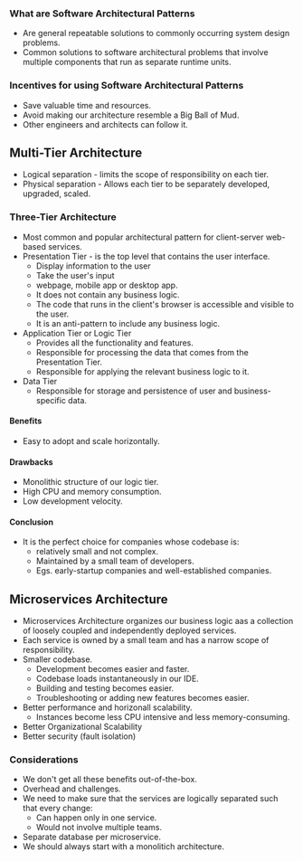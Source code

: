 ### What are Software Architectural Patterns
- Are general repeatable solutions to commonly occurring system design problems.
- Common solutions to software architectural problems that involve multiple components that run as separate runtime units.

### Incentives for using Software Architectural Patterns
- Save valuable time and resources.
- Avoid making our architecture resemble a Big Ball of Mud.
- Other engineers and architects can follow it.

## Multi-Tier Architecture
- Logical separation - limits the scope of responsibility on each tier.
- Physical separation - Allows each tier to be separately developed, upgraded, scaled.

### Three-Tier Architecture
- Most common and popular architectural pattern for client-server web-based services.
- Presentation Tier - is the top level that contains the user interface.
    - Display information to the user
    - Take the user's input
    - webpage, mobile app or desktop app.
    - It does not contain any business logic.
    - The code that runs in the client's browser is accessible and visible to the user.
    - It is an anti-pattern to include any business logic.
- Application Tier or Logic Tier
    - Provides all the functionality and features.
    - Responsible for processing the data that comes from the Presentation Tier.
    - Responsible for applying the relevant business logic to it.
- Data Tier
    - Responsible for storage and persistence of user and business-specific data.
#### Benefits
- Easy to adopt and scale horizontally.
#### Drawbacks
-  Monolithic structure of our logic tier.
-  High CPU and memory consumption.
-  Low development velocity.
#### Conclusion
- It is the perfect choice for companies whose codebase is:
    - relatively small and not complex.
    - Maintained by a small team of developers.
    - Egs. early-startup companies and well-established companies.

## Microservices Architecture
- Microservices Architecture organizes our business logic aas a collection of loosely coupled and independently deployed services.
- Each service is owned by a small team and has a narrow scope of responsibility.
- Smaller codebase.
    - Development becomes easier and faster.
    - Codebase loads instantaneously in our IDE.
    - Building and testing becomes easier.
    - Troubleshooting or adding new features becomes easier.
- Better performance and horizonall scalability.
    - Instances become less CPU intensive and less memory-consuming.
- Better Organizational Scalability
- Better security (fault isolation)
### Considerations 
- We don't get all these benefits out-of-the-box.
- Overhead and challenges.
- We need to make sure that the services are logically separated such that every change:
    - Can happen only in one service.
    - Would not involve multiple teams.
- Separate database per microservice.
- We should always start with a monolitich architecture.
